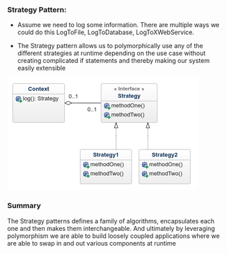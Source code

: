 ### Strategy Pattern:
- Assume we need to log some information. There are multiple ways we could do this LogToFile, LogToDatabase, LogToXWebService.

- The Strategy pattern allows us to polymorphically use any of the different strategies at runtime depending on the use case without creating complicated if statements and thereby making our system easily extensible

![Strategy Pattern](assets/strategy.png)


### Summary
The Strategy patterns defines a family of algorithms, encapsulates each one and then makes them interchangeable. And ultimately by leveraging polymorphism we are able to build loosely coupled applications where we are able to swap in and out various components at runtime
